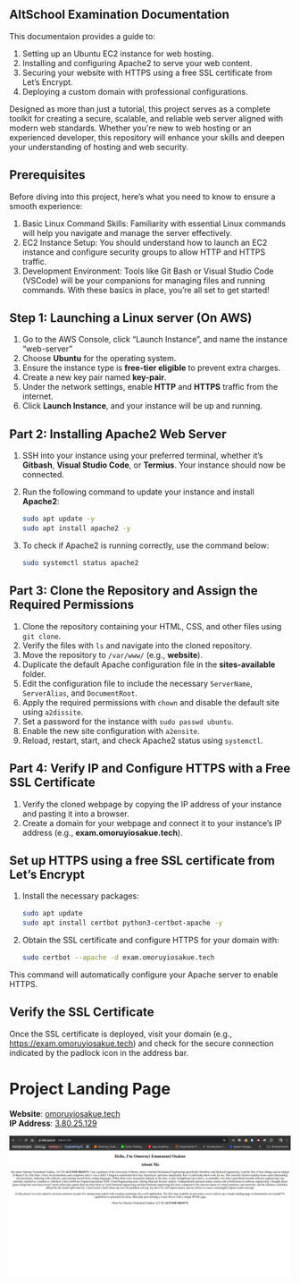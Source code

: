 ## AltSchool Examination Documentation

This documentaion provides a guide to:
1. Setting up an Ubuntu EC2 instance for web hosting.
2. Installing and configuring Apache2 to serve your web content.
3. Securing your website with HTTPS using a free SSL certificate from Let’s Encrypt.
4. Deploying a custom domain with professional configurations.

Designed as more than just a tutorial, this project serves as a complete toolkit for creating a secure, scalable, and reliable web server aligned with modern web standards. Whether you're new to web hosting or an experienced developer, this repository will enhance your skills and deepen your understanding of hosting and web security.

## Prerequisites

Before diving into this project, here’s what you need to know to ensure a smooth experience:
1.  Basic Linux Command Skills: Familiarity with essential Linux commands will help you navigate and manage the server effectively.
2.  EC2 Instance Setup: You should understand how to launch an EC2 instance and configure security groups to allow HTTP and HTTPS traffic.
3.  Development Environment: Tools like Git Bash or Visual Studio Code (VSCode) will be your companions for managing files and running commands.
With these basics in place, you’re all set to get started!

## Step 1: Launching a Linux server (On AWS)

1. Go to the AWS Console, click “Launch Instance”, and name the instance “web-server”
2. Choose **Ubuntu** for the operating system.
3. Ensure the instance type is **free-tier eligible** to prevent extra charges.
4. Create a new key pair named **key-pair**.
5. Under the network settings, enable **HTTP** and **HTTPS** traffic from the internet.
6. Click **Launch Instance**, and your instance will be up and running.

## Part 2: Installing Apache2 Web Server

1. SSH into your instance using your preferred terminal, whether it’s **Gitbash**, **Visual Studio Code**, or **Termius**. Your instance should now be connected.
   
2. Run the following command to update your instance and install **Apache2**:

   ```bash
   sudo apt update -y
   sudo apt install apache2 -y
   ```

3. To check if Apache2 is running correctly, use the command below:

   ```bash
   sudo systemctl status apache2
   ```

## Part 3: Clone the Repository and Assign the Required Permissions

1. Clone the repository containing your HTML, CSS, and other files using `git clone`.
2. Verify the files with `ls` and navigate into the cloned repository.
3. Move the repository to `/var/www/` (e.g., **website**).
4. Duplicate the default Apache configuration file in the **sites-available** folder.
5. Edit the configuration file to include the necessary `ServerName`, `ServerAlias`, and `DocumentRoot`.
6. Apply the required permissions with `chown` and disable the default site using `a2dissite`.
7. Set a password for the instance with `sudo passwd ubuntu`.
8. Enable the new site configuration with `a2ensite`.
9. Reload, restart, start, and check Apache2 status using `systemctl`.

## Part 4: Verify IP and Configure HTTPS with a Free SSL Certificate

1. Verify the cloned webpage by copying the IP address of your instance and pasting it into a browser.
2. Create a domain for your webpage and connect it to your instance’s IP address (e.g., **exam.omoruyiosakue.tech**).

## Set up HTTPS using a free SSL certificate from Let’s Encrypt

1. Install the necessary packages:

   ```bash
   sudo apt update
   sudo apt install certbot python3-certbot-apache -y
   ```
   
2. Obtain the SSL certificate and configure HTTPS for your domain with:

   ```bash
   sudo certbot --apache -d exam.omoruyiosakue.tech
   ```

This command will automatically configure your Apache server to enable HTTPS.

## Verify the SSL Certificate

Once the SSL certificate is deployed, visit your domain (e.g., https://exam.omoruyiosakue.tech) and check for the secure connection indicated by the padlock icon in the address bar.

# Project Landing Page

**Website**: [omoruyiosakue.tech](https://exam.omoruyiosakue.tech)  
**IP Address**: [3.80.25.129](http://3.80.25.129/)  

![Alt](/assets/screenshot.png "Website")
